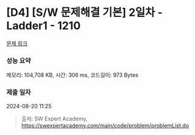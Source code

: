 # [D4] [S/W 문제해결 기본] 2일차 - Ladder1 - 1210 

[문제 링크](https://swexpertacademy.com/main/code/problem/problemDetail.do?contestProbId=AV14ABYKADACFAYh) 

### 성능 요약

메모리: 104,708 KB, 시간: 306 ms, 코드길이: 973 Bytes

### 제출 일자

2024-08-20 11:25



> 출처: SW Expert Academy, https://swexpertacademy.com/main/code/problem/problemList.do